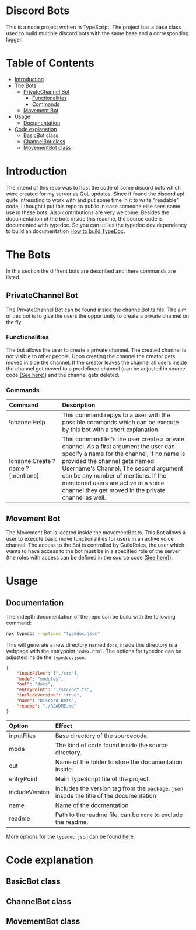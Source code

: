 # Discord Bots <!-- omit in toc -->

This is a node project written in TypeScript. The project has a base class used to build multiple discord bots with the same base and a corresponding logger.

# Table of Contents <!-- omit in toc -->
- [Introduction](#introduction)
- [The Bots](#the-bots)
  - [PrivateChannel Bot](#privatechannel-bot)
    - [Functionalities](#functionalities)
    - [Commands](#commands)
  - [Movement Bot](#movement-bot)
- [Usage](#usage)
  - [Documentation](#documentation)
- [Code explanation](#code-explanation)
  - [BasicBot class](#basicbot-class)
  - [ChannelBot class](#channelbot-class)
  - [MovementBot class](#movementbot-class)

# Introduction
The intend of this repo was to host the code of some discord bots which were created for my server as QoL updates. Since if found the discord api quite intressting to work with and put some time in it to write "readable" code, I thought i put this repo to public in case someone else sees some use in these bots. Also contributions are very welcome.
Besides the documentation of the bots inside this readme, the source code is documented with typedoc. So you can utilies the typedoc dev dependency to build an documentation [How to build TypeDoc](#documentation).

# The Bots
In this section the diffrent bots are described and there commands are listed.
## PrivateChannel Bot
The PrivateChannel Bot can be found inside the channelBot.ts file. The aim of this bot is to give the users the opportunity to create a private channel on the fly.
### Functionalities
The bot allows the user to create a private channel. The created channel is not visible to other people. Upon creating the channel the creator gets moved in side the channel. If the creator leaves the channel all users inside the channel get moved to a predefined channel (can be adjusted in source code [(See here)](#channelbot-class)) and the channel gets deleted.
### Commands
| Command                            | Description                                                                                                                                                                                                                                                                                                                                      |
| :--------------------------------- | :----------------------------------------------------------------------------------------------------------------------------------------------------------------------------------------------------------------------------------------------------------------------------------------------------------------------------------------------- |
| !channelHelp                       | This command replys to a user with the possible commands which can be execute by this bot with a short explanation                                                                                                                                                                                                                               |
| !channelCreate ?name ?\[mentions\] | This command let's the user create a private channel. As a first argument the user can specify a name for the channel, if no name is provided the channel gets named: Username's Channel. The second argument can be any number of mentions. If the mentioned users are active in a voice channel they get moved in the private channel as well. |
## Movement Bot
The Movement Bot is located inside the movementBot.ts. This Bot allows a user to execute basic move functionalities for users in an active voice channel. The access to the Bot is controlled by GuildRoles, the user which wants to have access to the bot must be in a specified role of the server (the roles with access can be defined in the source code [(See here)](#movementbot-class)).

# Usage
## Documentation
The indepth documentation of the repo can be build with the following command:
```bash
npx typedoc --options "typedoc.json"
```
This will generate a new directory named `docs`, inside this directory is a webpage with the entrypoint `index.html`. The options for typedoc can be adjusted inside the `typedoc.json`.
```json
{
    "inputFiles": ["./src"],
    "mode": "modules",
    "out": "docs",
    "entryPoint": "./src/bot.ts",
    "includeVersion": "true",
    "name": "Discord Bots",
    "readme": "./README.md"
}
```
| Option         | Effect                                                                                 |
| :------------- | :------------------------------------------------------------------------------------- |
| inputFiles     | Base directory of the sourcecode.                                                      |
| mode           | The kind of code found inside the source directory.                                    |
| out            | Name of the folder to store the documentation inside.                                  |
| entryPoint     | Main TypeScript file of the project.                                                   |
| includeVersion | Includes the version tag from the `package.json` insode the title of the documentation |
| name           | Name of the docmentation                                                               |
| readme         | Path to the readme file, can be `none` to exclude the readme.                          |
More options for the `typedoc.json` can be found [here](https://typedoc.org/guides/options/).
# Code explanation
## BasicBot class
## ChannelBot class
## MovementBot class
